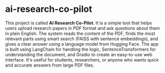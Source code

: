 # ai-research-co-pilot
This project is called **AI Research Co-Pilot**. It is a simple tool that helps users upload research papers in PDF format and ask questions about them in plain English. The system reads the content of the PDF, finds the most relevant parts using smart search (FAISS with sentence embeddings), and gives a clear answer using a language model from Hugging Face. The app is built using LangChain for handling the logic, SentenceTransformers for understanding the document, and Gradio to create an easy-to-use web interface. It's useful for students, researchers, or anyone who wants quick and accurate answers from large PDF files.
